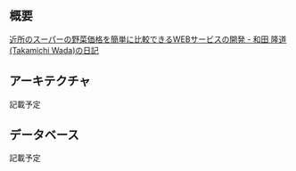 ## 概要

[近所のスーパーの野菜価格を簡単に比較できるWEBサービスの開発 \- 和田 隆道 \(Takamichi Wada\)の日記](https://person.hatenablog.jp/entry/2020/09/30/000000)

## アーキテクチャ

記載予定

## データベース

記載予定
